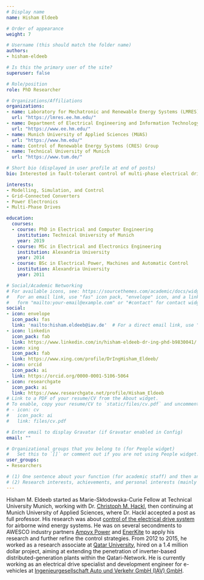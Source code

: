 ```yaml
---
# Display name
name: Hisham Eldeeb

# Order of appearance
weight: 7

# Username (this should match the folder name)
authors:
- hisham-eldeeb

# Is this the primary user of the site?
superuser: false

# Role/position
role: PhD Researcher

# Organizations/Affiliations
organizations:
- name: Laboratory for Mechatronic and Renewable Energy Systems (LMRES)
  url: "https://lmres.ee.hm.edu/"
- name: Department of Electrical Engineering and Information Technology (FK04)
  url: "https://www.ee.hm.edu/"
- name: Munich University of Applied Sciences (MUAS)
  url: "https://www.hm.edu/"
- name: Control of Renewable Energy Systems (CRES) Group
- name: Technical University of Munich
  url: "https://www.tum.de/"

# Short bio (displayed in user profile at end of posts)
bio: Interested in fault-tolerant control of multi-phase electrical drives for AWE systems.

interests:
- Modelling, Simulation, and Control
- Grid-Connected Converters
- Power Electronics
- Multi-Phase Drives

education:
  courses:
  - course: PhD in Electrical and Computer Engineering
    institution: Technical University of Munich
    year: 2019
  - course: MSc in Electrical and Electronics Engineering
    institution: Alexandria University
    year: 2014
  - course: BSc in Electrical Power, Machines and Automatic Control
    institution: Alexandria University
    year: 2011

# Social/Academic Networking
# For available icons, see: https://sourcethemes.com/academic/docs/widgets/#icons
#   For an email link, use "fas" icon pack, "envelope" icon, and a link in the
#   form "mailto:your-email@example.com" or "#contact" for contact widget.
social:
- icon: envelope
  icon_pack: fas
  link: 'mailto:hisham.eldeeb@iav.de'  # For a direct email link, use "mailto:test@example.org".
- icon: linkedin
  icon_pack: fab
  link: https://www.linkedin.com/in/hisham-eldeeb-dr-ing-phd-b9830041/
- icon: xing
  icon_pack: fab
  link: https://www.xing.com/profile/DrIngHisham_Eldeeb/
- icon: orcid
  icon_pack: ai
  link: https://orcid.org/0000-0001-5106-5064
- icon: researchgate
  icon_pack: ai
  link: https://www.researchgate.net/profile/Hisham_Eldeeb
# Link to a PDF of your resume/CV from the About widget.
# To enable, copy your resume/CV to `static/files/cv.pdf` and uncomment the lines below.  
# - icon: cv
#   icon_pack: ai
#   link: files/cv.pdf

# Enter email to display Gravatar (if Gravatar enabled in Config)
email: ""

# Organizational groups that you belong to (for People widget)
#   Set this to `[]` or comment out if you are not using People widget.  
user_groups:
- Researchers

# (1) One sentence about your function (for academic staff) and then another sentence about your role(s) within the training network
# (2) Research interests, achievements, and personal interests (mainly for researchers)
---
```


Hisham M. Eldeeb started as Marie-Skłodowska-Curie Fellow at Technical University Munich, working with Dr. [Christoph M. Hackl](/authors/christoph-m-hackl), then continuing at Munich University of Applied Sciences, where Dr. Hackl accepted a post as full professor. His research was about [control of the electrical drive system](/project/esr07/) for airborne wind energy systems. He was on several secondments to AWESCO industry partners [Ampyx Power](https://www.ampyxpower.com/) and [EnerKíte](https://www.enerkite.com/) to apply his research and further refine the control strategies. From 2012 to 2015, he worked as a research associate at [Qatar University](http://www.qu.edu.qa/), hired on a 1.4 million dollar project, aiming at extending the penetration of inverter-based distributed-generation plants within the Qatari-Network. He is currently working as an electrical drive specialist and development engineer for e-vehicles at [Ingenieurgesellschaft Auto und Verkehr GmbH (IAV) GmbH](http://www.iav.de/).

